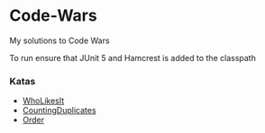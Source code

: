 # Code-Wars
My solutions to Code Wars

To run ensure that JUnit 5 and Hamcrest is added to the classpath

### Katas

* [WhoLikesIt](https://www.codewars.com/kata/5266876b8f4bf2da9b000362/train/java)
* [CountingDuplicates](https://www.codewars.com/kata/54bf1c2cd5b56cc47f0007a1/train/java)
* [Order](https://www.codewars.com/kata/55c45be3b2079eccff00010f/train/java)
